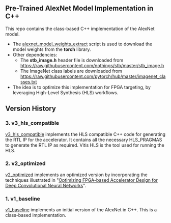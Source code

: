 ## Pre-Trained AlexNet Model Implementation in C++
This repo contains the class-based C++ implementation of the AlexNet model.
- The [alexnet_model_weights_extract](./alexnet_model_weights_extract.py) script is used to download the model weights from the **torch** library.
- Other dependencies:
  - The **stb_image.h** header file is downloaded from https://raw.githubusercontent.com/nothings/stb/master/stb_image.h
  - The ImageNet class labels are downloaded from https://raw.githubusercontent.com/pytorch/hub/master/imagenet_classes.txt
- The idea is to optimize this implementation for FPGA targeting, by leveraging High-Level Synthesis (HLS) workflows.

## Version History
### 3. v3_hls_compatible
[v3_hls_compatible](./v3_hls_compatible) implements the HLS compatible C++ code for generating the RTL IP for the accelerator. It contains all the necessary HLS_PRAGMAS to generate the RTL IP as required. Vitis HLS is the tool used for running the HLS.

### 2. v2_optimized
[v2_optimized](./v2_optimized) implements an optimized version by incorporating the techniques illustrated in "[Optimizing FPGA-based Accelerator Design for Deep Convolutional Neural Networks](https://dl.acm.org/doi/10.1145/2684746.2689060)".

### 1. v1_baseline
[v1_baseline](./v1_baseline) implements an initial version of the AlexNet in C++. This is a class-based implementation.